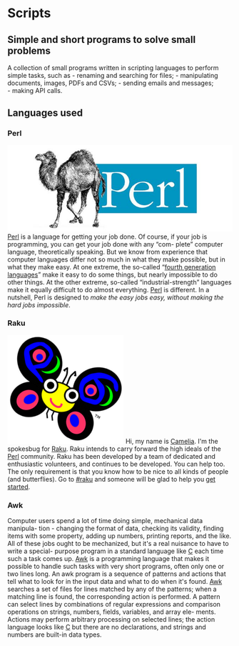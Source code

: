 # Scripts 
## Simple and short programs to solve small problems

A collection of small programs written in scripting languages to perform simple tasks, such as 
    - renaming and searching for files; 
    - manipulating documents, images, PDFs and CSVs; 
    - sending emails and messages;    
    - making API calls.

## Languages used
### Perl
![Perl](./perl.jpg)
[Perl](https://perl.org) is a language for getting your job done.
Of course, if your job is programming, you can get your job done with any “com-
plete” computer language, theoretically speaking. But we know from experience
that computer languages differ not so much in what they make possible, but in
what they make easy. At one extreme, the so-called “[fourth generation languages](https://en.wikipedia.org/wiki/Fourth-generation_programming_language)”
make it easy to do some things, but nearly impossible to do other things. At the
other extreme, so-called “industrial-strength” languages make it equally difficult
to do almost everything.
[Perl](https://perl.org) is different. In a nutshell, Perl is designed to *make the easy jobs easy, without
making the hard jobs impossible*.

### Raku
![Camelia, the Raku Bug](./camelia.png)
Hi, my name is [Camelia](https://en.wikipedia.org/wiki/Raku_(programming_language)#Mascot). I'm the spokesbug for [Raku](https://raku.org). Raku intends to carry forward the high ideals of the [Perl](https://perl.org) community. Raku has been developed by a team of dedicated and enthusiastic volunteers, and continues to be developed. You can help too. The only requirement is that you know how to be nice to all kinds of people (and butterflies). Go to [#raku](https://kiwiirc.com/nextclient/irc.libera.chat/#raku) and someone will be glad to help you [get started](https://raku.org/getting-started).

### Awk
Computer users spend a lot of time doing simple, mechanical data manipula-
tion - changing the format of data, checking its validity, finding items with
some property, adding up numbers, printing reports, and the like. All of these
jobs ought to be mechanized, but it's a real nuisance to have to write a special-
purpose program in a standard language like [C](https://en.wikipedia.org/wiki/C_(programming_language)) each time such a task
comes up.
[Awk](https://en.wikipedia.org/wiki/AWK) is a programming language that makes it possible to handle such tasks
with very short programs, often only one or two lines long. An awk program is
a sequence of patterns and actions that tell what to look for in the input data
and what to do when it's found. [Awk](https://en.wikipedia.org/wiki/AWK) searches a set of files for lines matched
by any of the patterns; when a matching line is found, the corresponding action
is performed. A pattern can select lines by combinations of regular expressions
and comparison operations on strings, numbers, fields, variables, and array ele-
ments. Actions may perform arbitrary processing on selected lines; the action
language looks like [C](https://en.wikipedia.org/wiki/C_(programming_language)) but there are no declarations, and strings and numbers
are built-in data types.

